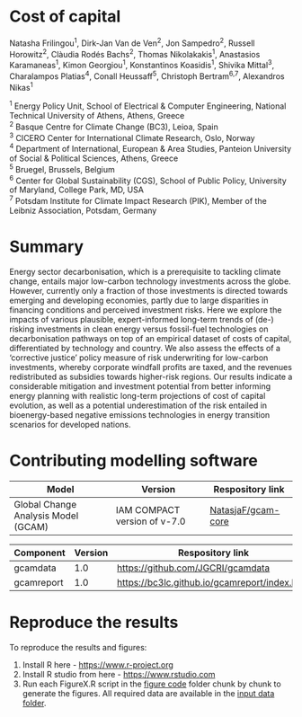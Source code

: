 # Cost of capital
Natasha Frilingou<sup>1</sup>, Dirk-Jan Van de Ven<sup>2</sup>, Jon Sampedro<sup>2</sup>, Russell Horowitz<sup>2</sup>, Clàudia Rodés Bachs<sup>2</sup>, Thomas Nikolakakis<sup>1</sup>, Anastasios Karamaneas<sup>1</sup>, Kimon Georgiou<sup>1</sup>, Konstantinos Koasidis<sup>1</sup>, Shivika Mittal<sup>3</sup>, Charalampos Platias<sup>4</sup>, Conall Heussaff<sup>5</sup>, Christoph Bertram<sup>6,7</sup>, Alexandros Nikas<sup>1</sup>

<sup>1</sup> Energy Policy Unit, School of Electrical & Computer Engineering, National Technical University of Athens, Athens, Greece <br>
<sup>2</sup> Basque Centre for Climate Change (BC3), Leioa, Spain <br>
<sup>3</sup> CICERO Center for International Climate Research, Oslo, Norway <br>
<sup>4</sup> Department of International, European & Area Studies, Panteion University of Social & Political Sciences, Athens, Greece <br>
<sup>5</sup> Bruegel, Brussels, Belgium <br>
<sup>6</sup> Center for Global Sustainability (CGS), School of Public Policy, University of Maryland, College Park, MD, USA <br>
<sup>7</sup> Potsdam Institute for Climate Impact Research (PIK), Member of the Leibniz Association, Potsdam, Germany

# Summary
Energy sector decarbonisation, which is a prerequisite to tackling climate change, entails major low-carbon technology investments across the globe. However, currently only a fraction of those investments is directed towards emerging and developing economies, partly due to large disparities in financing conditions and perceived investment risks. Here we explore the impacts of various plausible, expert-informed long-term trends of (de-) risking investments in clean energy versus fossil-fuel technologies on decarbonisation pathways on top of an empirical dataset of costs of capital, differentiated by technology and country. We also assess the effects of a ‘corrective justice’ policy measure of risk underwriting for low-carbon investments, whereby corporate windfall profits are taxed, and the revenues redistributed as subsidies towards higher-risk regions. Our results indicate a considerable mitigation and investment potential from better informing energy planning with realistic long-term projections of cost of capital evolution, as well as a potential underestimation of the risk entailed in bioenergy-based negative emissions technologies in energy transition scenarios for developed nations.

# Contributing modelling software

| Model    | Version | Respository link |
|----------|----------|----------|
|Global Change Analysis Model (GCAM)    |  IAM COMPACT version of v-7.0    | [NatasjaF/gcam-core](https://github.com/NatasjaF/gcam-core/tree/IAM_COMPACT_GCAM7_CoC)   |


| Component    | Version | Respository link | 
|----------|----------|----------|
|gcamdata   |  1.0    |  	https://github.com/JGCRI/gcamdata   |
|gcamreport   |  1.0    |  https://bc3lc.github.io/gcamreport/index.html   |

# Reproduce the results
To reproduce the results and figures:
1. Install R here - <https://www.r-project.org>
2. Install R studio from here - <https://www.rstudio.com>
3. Run each FigureX.R script in the [figure code](https://github.com/IAM-COMPACT/Frilingou_et_al_CoC/tree/main/figure%20code/) folder chunk by chunk to generate the figures. All required data are available in the [input data folder](https://github.com/IAM-COMPACT/Frilingou_et_al_CoC/tree/main/input%20data/).
